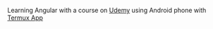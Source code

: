 Learning Angular with a course on [Udemy](https://www.udemy.com/getting-started-with-angular-2/)
using Android phone with [Termux App](https://play.google.com/store/apps/details?id=com.termux)

